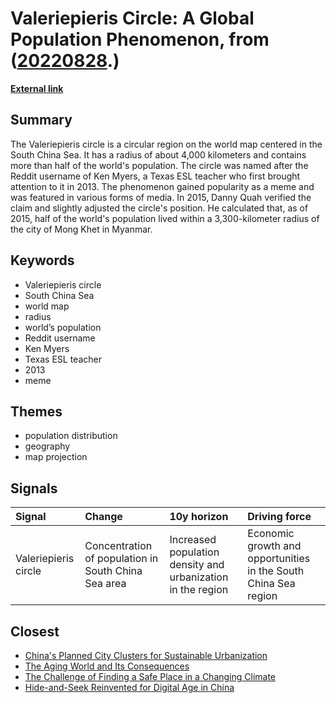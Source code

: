 # __Valeriepieris Circle: A Global Population Phenomenon__, from ([20220828](https://kghosh.substack.com/p/20220828).)

__[External link](https://en.wikipedia.org/wiki/Valeriepieris_circle)__



## Summary

The Valeriepieris circle is a circular region on the world map centered in the South China Sea. It has a radius of about 4,000 kilometers and contains more than half of the world's population. The circle was named after the Reddit username of Ken Myers, a Texas ESL teacher who first brought attention to it in 2013. The phenomenon gained popularity as a meme and was featured in various forms of media. In 2015, Danny Quah verified the claim and slightly adjusted the circle's position. He calculated that, as of 2015, half of the world's population lived within a 3,300-kilometer radius of the city of Mong Khet in Myanmar.

## Keywords

* Valeriepieris circle
* South China Sea
* world map
* radius
* world’s population
* Reddit username
* Ken Myers
* Texas ESL teacher
* 2013
* meme

## Themes

* population distribution
* geography
* map projection

## Signals

| Signal               | Change                                              | 10y horizon                                                 | Driving force                                                   |
|:---------------------|:----------------------------------------------------|:------------------------------------------------------------|:----------------------------------------------------------------|
| Valeriepieris circle | Concentration of population in South China Sea area | Increased population density and urbanization in the region | Economic growth and opportunities in the South China Sea region |

## Closest

* [China's Planned City Clusters for Sustainable Urbanization](2c6411450b93e8449beffcb00e58b39b)
* [The Aging World and Its Consequences](a8bf5109e22909dfe327db0ee8f3853d)
* [The Challenge of Finding a Safe Place in a Changing Climate](efa36dc9bd5ddc890866d4ab1e68e71f)
* [Hide-and-Seek Reinvented for Digital Age in China](b257d0deb52682c702250d6980bcecbd)